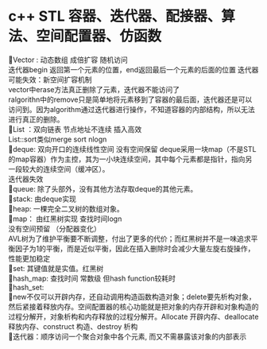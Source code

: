 # c++ STL 容器、迭代器、配接器、算法、空间配置器、仿函数
Vector : 动态数组 成倍扩容 随机访问   
迭代器begin 返回第一个元素的位置，end返回最后一个元素的后面的位置 迭代器可能失效：新空间扩容机制  
vector中erase方法真正删除了元素，迭代器不能访问了  
ralgorithn中的remove只是简单地将元素移到了容器的最后面，迭代器还是可以访问到。因为algorithm通过迭代器进行操作，不知道容器的内部结构，所以无法进行真正的删除。   
List ：双向链表 节点地址不连续 插入高效    
List::sort类似merge sort nlogn   
deque: 双向开口的连续线性空间 没有空间保留
deque采用一块map（不是STL的map容器）作为主控，其为一小块连续空间，其中每个元素都是指针，指向另一段较大的连续空间（缓冲区）。  
迭代器失效  
queue: 除了头部外，没有其他方法存取deque的其他元素。    
stack: 由deque实现  
heap: 一棵完全二叉树的数组对象。   
map： 由红黑树实现 查找时间logn  
没有空间预留 （分配器变化）  
AVL树为了维护平衡要不断调整，付出了更多的代价；而红黑树并不是一味追求平衡因子为1的平衡，而是近似平衡，因此在插入删除时会减少大量左旋右旋操作，性能更加稳定  
set: 其键值就是实值。红黑树  
hash_map: 查找时间 常数级 但hash function较耗时  
hash_set:   
new不仅可以开辟内存，还自动调用构造函数构造对象；delete要先析构对象，然后紧接着释放内存。空间配置器的核心功能就是把对象的内存开辟和对象构造的过程分解开，对象析构和内存释放的过程分解开。Allocate 开辟内存、deallocate 释放内存、construct 构造、destroy 析构  
迭代器：顺序访问一个聚合对象中各个元素, 而又不需暴露该对象的内部表示  
